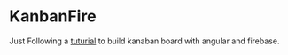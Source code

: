 # KanbanFire

Just Following  a [tuturial](https://developers.google.com/codelabs/building-a-web-app-with-angular-and-firebase#0) to build kanaban board with angular and firebase.
